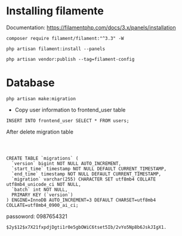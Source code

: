 # Installing filamente
Documentation: https://filamentphp.com/docs/3.x/panels/installation

```
composer require filament/filament:"^3.3" -W

php artisan filament:install --panels

php artisan vendor:publish --tag=filament-config
```

# Database 
```
php artisan make:migration
```

- Copy user information to frontend_user table
```
INSERT INTO frontend_user SELECT * FROM users;
```

After delete migration table
```



CREATE TABLE `migrations` (
  `version` bigint NOT NULL AUTO_INCREMENT,
  `start_time` timestamp NOT NULL DEFAULT CURRENT_TIMESTAMP,
  `end_time` timestamp NOT NULL DEFAULT CURRENT_TIMESTAMP,
  `migration` varchar(255) CHARACTER SET utf8mb4 COLLATE utf8mb4_unicode_ci NOT NULL,
  `batch` int NOT NULL,
  PRIMARY KEY (`version`)
) ENGINE=InnoDB AUTO_INCREMENT=3 DEFAULT CHARSET=utf8mb4 COLLATE=utf8mb4_0900_ai_ci;
```

passoword: 0987654321
```
$2y$12$x7X21fxpdjDgti1r0e5gbOWiC6tset5Ib/2vYo5Np8b6JskJIgX1. 
```
